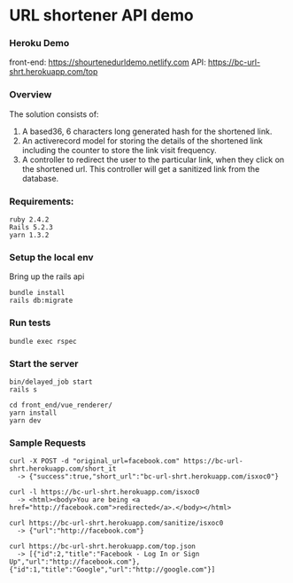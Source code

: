 # URL shortener API demo

### Heroku Demo
front-end: https://shourtenedurldemo.netlify.com
API: https://bc-url-shrt.herokuapp.com/top


### Overview
The solution consists of:

1. A based36, 6 characters long generated hash for the shortened link.
2. An activerecord model for storing the details of the shortened link including the counter to store the link visit frequency.
3. A controller to redirect the user to the particular link, when they click on the shortened url. This controller will get a sanitized link from the database.

### Requirements:
```
ruby 2.4.2
Rails 5.2.3
yarn 1.3.2
```

### Setup the local env

Bring up the rails api
```
bundle install
rails db:migrate
```

### Run tests
```
bundle exec rspec
```

### Start the server
```
bin/delayed_job start
rails s

cd front_end/vue_renderer/
yarn install
yarn dev
```


### Sample Requests
```
curl -X POST -d "original_url=facebook.com" https://bc-url-shrt.herokuapp.com/short_it
  -> {"success":true,"short_url":"bc-url-shrt.herokuapp.com/isxoc0"}

curl -l https://bc-url-shrt.herokuapp.com/isxoc0
  -> <html><body>You are being <a href="http://facebook.com">redirected</a>.</body></html>

curl https://bc-url-shrt.herokuapp.com/sanitize/isxoc0
  -> {"url":"http://facebook.com"}

curl https://bc-url-shrt.herokuapp.com/top.json
  -> [{"id":2,"title":"Facebook - Log In or Sign Up","url":"http://facebook.com"},{"id":1,"title":"Google","url":"http://google.com"}]
```